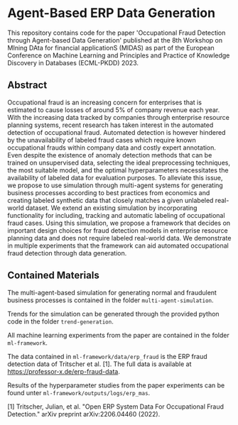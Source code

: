 # Agent-Based ERP Data Generation

This repository contains code for the paper 'Occupational Fraud Detection through Agent-based Data Generation' published at the 8th Workshop on MIning DAta for financial applicationS (MIDAS) as part of the European Conference on Machine Learning and Principles and Practice of Knowledge Discovery in Databases (ECML-PKDD) 2023.

## Abstract
Occupational fraud is an increasing concern for enterprises that is estimated to cause losses of around 5% of company revenue each year. With the increasing data tracked by companies through enterprise resource planning systems, recent research has taken interest in the automated detection of occupational fraud. Automated detection is however hindered by the unavailability of labeled fraud cases which require known occupational frauds within company data and costly expert annotation. Even despite the existence of anomaly detection methods that can be trained on unsupervised data, selecting the ideal preprocessing techniques, the most suitable model, and the optimal hyperparameters necessitates the availability of labeled data for evaluation purposes. To alleviate this issue, we propose to use simulation through multi-agent systems for generating business processes according to best practices from economics and creating labeled synthetic data that closely matches a given unlabeled real-world dataset. We extend an existing simulation by incorporating functionality for including, tracking and automatic labeling of occupational fraud cases. Using this simulation, we propose a framework that decides on important design choices for fraud detection models in enterprise resource planning data and does not require labeled real-world data. We demonstrate in multiple experiments that the framework can aid automated occupational fraud detection through data generation.

## Contained Materials
The multi-agent-based simulation for generating normal and fraudulent business processes is contained in the folder `multi-agent-simulation`.

Trends for the simulation can be generated through the provided python code in the folder `trend-generation`.

All machine learning experiments from the paper are contained in the folder `ml-framework`.

The data contained in `ml-framework/data/erp_fraud` is the ERP fraud detection data of Tritscher et al. [1]. The full data is available at https://professor-x.de/erp-fraud-data.

Results of the hyperparameter studies from the paper experiments can be found unter `ml-framework/outputs/logs/erp_mas`.

[1] Tritscher, Julian, et al. "Open ERP System Data For Occupational Fraud Detection." arXiv preprint arXiv:2206.04460 (2022).
